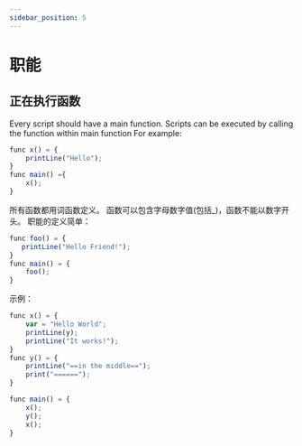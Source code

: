 ```yaml
---
sidebar_position: 5
---
```


# 职能

## 正在执行函数
Every script should have a main function. Scripts can be executed by calling the function within main function For example:
```jsx
func x() = { 
    printLine("Hello"); 
}
func main() ={
    x();
}
```

所有函数都用词函数定义。 函数可以包含字母数字值(包括_)，函数不能以数字开头。 职能的定义简单：

```jsx
func foo() = {
   printLine("Hello Friend!");
}
func main() = {
    foo();
}
```

示例：

```jsx
func x() = {
    var = "Hello World";
    printLine(y);
    printLine("It works!");
}
func y() = {
    printLine("==in the middle==");
    print("======");
}

func main() = {
    x();
    y();
    x();
}
```